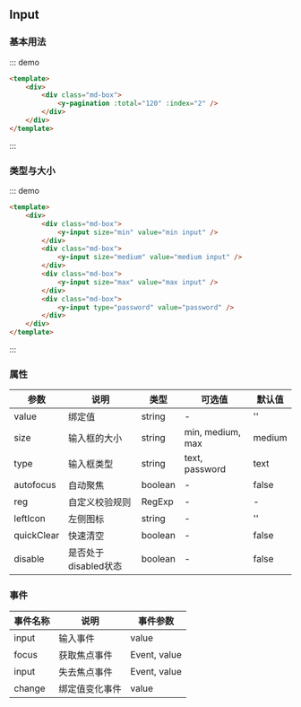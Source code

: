 <script>
    export default {
        data() {
            return {
            };
        },
        methods: {
        }
    }
</script>
<style>
.md-box {
    margin-bottom: 20px;
}
.md-box:last-child {
    margin-bottom: 0px;
}
</style>
## Input

### 基本用法

::: demo
```html
<template>
    <div>
        <div class="md-box">
            <y-pagination :total="120" :index="2" />
        </div>
    </div>
</template>
```
:::

### 类型与大小

::: demo
```html
<template>
    <div>
        <div class="md-box">
            <y-input size="min" value="min input" />
        </div>
        <div class="md-box">
            <y-input size="medium" value="medium input" />
        </div>
        <div class="md-box">
            <y-input size="max" value="max input" />
        </div>
        <div class="md-box">
            <y-input type="password" value="password" />
        </div>
    </div>
</template>
```
:::

### 属性

| 参数      | 说明                             | 类型      | 可选值       | 默认值 |
| -------- | -------------------------------- | -------- | ----------- | ----- |
| value   | 绑定值 | string    | - | '' |
| size     | 输入框的大小                        | string   | min, medium, max | medium |
| type  | 输入框类型    | string   | text, password           | text |
| autofocus | 自动聚焦   | boolean   | -           | false |
| reg | 自定义校验规则   | RegExp   | -           | - |
| leftIcon | 左侧图标   | string   | -           | '' |
| quickClear | 快速清空   | boolean   | -           | false |
| disable | 是否处于disabled状态   | boolean   | -           | false |

### 事件

| 事件名称  | 说明                              | 事件参数  |
| -------- | -------------------------------- | -------- |
| input    | 输入事件 | value |
| focus    | 获取焦点事件 | Event, value |
| input    | 失去焦点事件 | Event, value |
| change    | 绑定值变化事件 | value |
